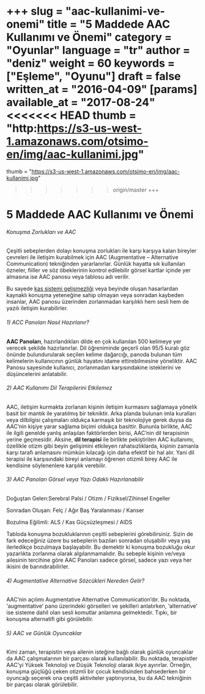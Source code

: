 +++
slug = "aac-kullanimi-ve-onemi"
title = "5 Maddede AAC Kullanımı ve Önemi"
category = "Oyunlar"
language = "tr"
author = "deniz"
weight = 60
keywords = ["Eşleme", "Oyunu"]
draft = false
written_at = "2016-04-09"
[params]
available_at = "2017-08-24"
<<<<<<< HEAD
thumb = "http:https://s3-us-west-1.amazonaws.com/otsimo-en/img/aac-kullanimi.jpg"
=======
thumb = "https://s3-us-west-1.amazonaws.com/otsimo-en/img/aac-kullanimi.jpg"
>>>>>>> origin/master
+++

# 5 Maddede AAC Kullanımı ve Önemi

###### Konuşma Zorlukları ve AAC

Çeşitli sebeplerden dolayı konuşma zorlukları ile karşı karşıya kalan bireyler çevreleri ile iletişim kurabilmek için AAC (Augmentative – Alternative Communication) tekniğinden yararlanırlar. Günlük hayatta sık kullanılan özneler, fiiller ve söz öbeklerinin kontrol edilebilir görsel kartlar içinde yer almasına ise AAC panosu veya tablosu adı verilir.

Bu sayede [kas sistemi gelişmezliği](/parmakisaretibecerisininogretimi/) veya beyinde oluşan hasarlardan kaynaklı konuşma yeteneğine sahip olmayan veya sonradan kaybeden insanlar, AAC panosu üzerinden zorlanmadan karşılıklı hem sesli hem de yazılı iletişim kurabilirler.

###### 1) ACC Panoları Nasıl Hazırlanır?

**AAC Panoları**, hazırlandıkları dilde en çok kullanılan 500 kelimeye yer verecek şekilde hazırlanırlar. Dil öğreniminde geçerli olan 95/5 kuralı göz önünde bulundurularak seçilen kelime dağarcığı, panoda bulunan tüm kelimelerin kullanıcının günlük hayatını idame ettirebilmesine yöneliktir. AAC Panosu sayesinde kullanıcı, zorlanmadan karşısındakine isteklerini ve düşüncelerini anlatabilir.
###### 2) AAC Kullanımı Dil Terapilerini Etkilemez

AAC, iletişim kurmakta zorlanan kişinin iletişim kurmasını sağlamaya yönelik basit bir mantık ile yaratılmış bir tekniktir. Arka planda bulunan imla kuralları veya dilbilgisi çalışmaları oldukça karmaşık bir teknolojiye gerek duysa da AAC’nin kişiye yarar sağlama biçimi oldukça basittir. Bununla birlikte, AAC ile ilgili genelde yanlış anlaşılan faktörlerden birisi, AAC’nin dil terapisinin yerine geçmesidir. Aksine, **dil terapisi** ile birlikte pekiştirilen AAC kullanımı, özellikle otizm gibi beyin gelişimini etkileyen rahatsızlıklarda, kişinin zamanla karşı tarafı anlamasını mümkün kılacağı için daha efektif bir hal alır. Yani dil terapisi ile karşısındaki bireyi anlamayı öğrenen otizmli birey AAC ile kendisine söylenenlere karşılık verebilir.

###### 3) AAC Panoları Görsel veya Yazı Odaklı Hazırlanabilir

Doğuştan Gelen:Serebral Palsi / Otizm / Fiziksel/Zihinsel Engeller

Sonradan Oluşan: Felç / Ağır Baş Yaralanması / Kanser

Bozulma Eğilimli: ALS / Kas Güçsüzleşmesi / AIDS

Tabloda konuşma bozukluklarının çeşitli sebeplerini görebilirsiniz. Sizin de fark edeceğiniz üzere bu sebeplerin bazıları sonradan oluşabilir veya yaş ilerledikçe bozulmaya başlayabilir. Bu demektir ki konuşma bozukluğu okur yazarlıkta zorlanma olarak algılanmamalıdır. Bu sebeple kişinin ve/veya ailesinin tercihine göre AAC Panoları sadece görsel, sadece yazı veya her ikisini de barındırabilirler.


###### 4) Augmentative Alternative Sözcükleri Nereden Gelir?

AAC’nin açılımı Augmentative Alternative Communication’dır. Bu noktada, ‘augmentative’ pano üzerindeki görselleri ve şekilleri anlatırken, ‘alternative’ ise sisteme dahil olan sesli komutlar anlamına gelmektedir. Tıpkı, bir konuşma alternatifi gibi görülebilir.

###### 5) AAC ve Günlük Oyuncaklar

Kimi zaman, terapistin veya ailenin isteğine bağlı olarak günlük oyuncaklar da AAC çalışmalarının bir parçası olarak kullanılabilir. Bu noktada, terapistler AAC’yi Yüksek Teknoloji ve Düşük Teknoloji olarak ikiye ayırırlar. Örneğin, konuşma güçlüğü çeken otizmli bir çocuk kendisinden bahsederken bir oyuncağı seçerek ona çeşitli aktiviteler yaptırıyorsa, bu da AAC tekniğinin bir parçası olarak görülebilir.
